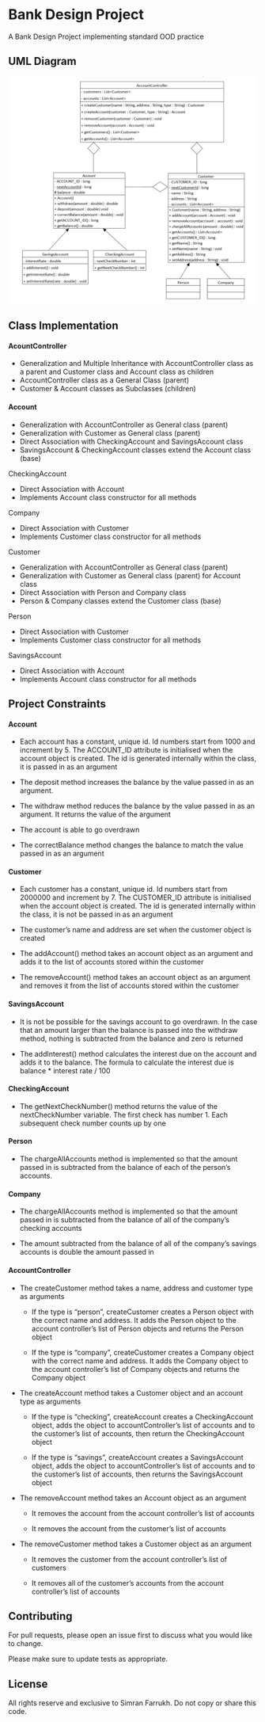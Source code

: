 # Bank Design Project

A Bank Design Project implementing standard OOD practice

## UML Diagram
![image](https://github.com/simranfarrukh/Bank-Design-Project/blob/main/bank_design_uml.png?raw=true)

## Class Implementation
#### AcountController 
 * Generalization and Multiple Inheritance with AccountController class as a parent and Customer class and Account class as children
 * AccountController class as a General Class (parent)
 * Customer & Account classes as Subclasses (children)

#### Account 
 * Generalization with AccountController as General class (parent)
 * Generalization with Customer as General class (parent) 
 * Direct Association with CheckingAccount and SavingsAccount class
 * SavingsAccount & CheckingAccount classes extend the Account class (base)

CheckingAccount 
 * Direct Association with Account
 * Implements Account class constructor for all methods

Company
 * Direct Association with Customer
 * Implements Customer class constructor for all methods

Customer
 * Generalization with AccountController as General class (parent)
 * Generalization with Customer as General class (parent) for Account class
 * Direct Association with Person and Company class
 * Person & Company classes extend the Customer class (base)

Person
 * Direct Association with Customer
 * Implements Customer class constructor for all methods

SavingsAccount
 * Direct Association with Account
 * Implements Account class constructor for all methods

## Project Constraints

#### Account
* Each account has a constant, unique id. Id numbers start from 1000 and
increment by 5. The ACCOUNT_ID attribute is initialised when the account object is created. The id is generated internally within the class, it is passed in as
an argument

* The deposit method increases the balance by the value passed in as an argument. 

* The withdraw method reduces the balance by the value passed in as an argument. It returns the value of the argument

* The account is able to go overdrawn 

* The correctBalance method changes the balance to match the value passed in as an argument

#### Customer
* Each customer has a constant, unique id. Id numbers start from 2000000 and increment by 7. The CUSTOMER_ID attribute is initialised when the account object is created. The id is generated internally within the class, it is not be passed in as an argument

* The customer’s name and address are set when the customer object is created

* The addAccount() method takes an account object as an argument and adds it to the list of accounts stored within the customer

* The removeAccount() method takes an account object as an argument and removes it from the list of accounts stored within the customer

#### SavingsAccount
* It is not be possible for the savings account to go overdrawn. In the case that an amount larger than the balance is passed into the withdraw method, nothing is subtracted from the balance and zero is returned

* The addInterest() method calculates the interest due on the account and adds it to the
balance. The formula to calculate the interest due is balance * interest rate / 100

#### CheckingAccount
* The getNextCheckNumber() method returns the value of the nextCheckNumber variable. The first check has number 1. Each subsequent check number counts
up by one

#### Person
* The chargeAllAccounts method is implemented so that the amount passed in is subtracted from the balance of each of the person’s accounts.

#### Company
* The chargeAllAccounts method is implemented so that the amount passed in is
subtracted from the balance of all of the company’s checking accounts

* The amount
subtracted from the balance of all of the company’s savings accounts is double the
amount passed in

#### AccountController
* The createCustomer method takes a name, address and customer type as arguments

  * If the type is “person”, createCustomer creates a Person object with the correct
name and address. It adds the Person object to the account controller’s list of
Person objects and returns the Person object

  * If the type is “company”, createCustomer creates a Company object with the correct name and address. It adds the Company object to the account
controller’s list of Company objects and returns the Company object

* The createAccount method takes a Customer object and an account type as arguments

  * If the type is “checking”, createAccount creates a CheckingAccount object, adds
the object to accountController’s list of accounts and to the customer’s list of accounts, then return the CheckingAccount object

  * If the type is “savings”, createAccount creates a SavingsAccount object, adds the
object to accountController’s list of accounts and to the customer’s list of accounts, then returns the SavingsAccount object

* The removeAccount method takes an Account object as an argument
 
  * It removes the account from the account controller’s list of accounts

  * It removes the account from the customer’s list of accounts

* The removeCustomer method takes a Customer object as an argument

  * It removes the customer from the account controller’s list of customers

  * It removes all of the customer’s accounts from the account controller’s list of
accounts

## Contributing
For pull requests, please open an issue first to discuss what you would like to change.

Please make sure to update tests as appropriate.

## License
All rights reserve and exclusive to Simran Farrukh. Do not copy or share this code.
